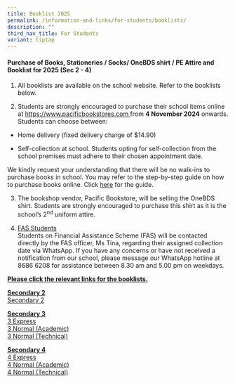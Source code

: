 ```yaml
---
title: Booklist 2025
permalink: /information-and-links/for-students/booklists/
description: ""
third_nav_title: For Students
variant: tiptap
---
```

<h4><strong>Purchase of Books, Stationeries / Socks/ OneBDS shirt / PE Attire and Booklist for 2025 (Sec 2 - 4)</strong></h4>
<ol data-tight="true" class="tight">
<li>
<p>All booklists are available on the school website. Refer to the booklists
below.</p>
</li>
<li>
<p>Students are strongly encouraged to purchase their school items online
at <a href="https://www.pacificbookstores.com" rel="noopener nofollow" target="_blank">https://www.pacificbookstores.com </a>from <strong>4 November 2024</strong> onwards.
Students can choose between:</p>
</li>
</ol>
<ul data-tight="true" class="tight">
<li>
<p>Home delivery (fixed delivery charge of $14.90)</p>
</li>
<li>
<p>Self-collection at school. Students opting for self-collection from the
school premises must adhere to their chosen appointment date.</p>
</li>
</ul>
<p>We kindly request your understanding that there will be no walk-ins to
purchase books in school. You may refer to the step-by-step guide on how
to purchase books online. Click <a href="https://go.gov.sg/pacificbookstoresonlinepurchaseguide" rel="noopener nofollow" target="_blank">here</a> for
the guide.</p>
<ol start="3" data-tight="true" class="tight">
<li>
<p>The bookshop vendor, Pacific Bookstore, will be selling the OneBDS shirt.
Students are strongly encouraged to purchase this shirt as it is the school’s
2<sup>nd</sup> uniform attire.</p>
</li>
<li>
<p><u>FAS Students </u>
<br>Students on Financial Assistance Scheme (FAS) will be contacted directly
by the FAS officer, Ms Tina, regarding their assigned collection date via
WhatsApp. If you have any concerns or have not received a notification
from our school, please message our WhatsApp hotline at 8686 6208 for assistance
between 8.30 am and 5.00 pm on weekdays.</p>
<p></p>
</li>
</ol>
<p><strong><u>Please click the relevant links for the booklists.</u></strong>
</p>
<p><strong><u>Secondary 2</u></strong> 
<br><a href="/files/Booklist/BSSS_S2_BOOKLIST_FOR_YEAR_2025.pdf" rel="noopener nofollow" target="_blank">Secondary 2</a>
</p>
<p><strong><u>Secondary 3</u></strong> 
<br><a href="/files/Booklist/BSSS_S3__EXP__BOOKLIST_FOR_YEAR_2025.pdf" rel="noopener nofollow" target="_blank">3 Express</a>
<br><a href="/files/Booklist/BSSS_S3__NA__BOOKLIST_FOR_YEAR_2025.pdf" rel="noopener nofollow" target="_blank">3 Normal (Academic)</a>
<br><a href="/files/Booklist/BSSS_S3__NT__BOOKLIST_FOR_YEAR_2025.pdf" rel="noopener nofollow" target="_blank">3 Normal (Technical)</a>
</p>
<p><strong><u>Secondary 4 </u></strong>
<br><a href="/files/Booklist/BSSS_S4__EXP__BOOKLIST_FOR_YEAR_2025.pdf" rel="noopener noreferrer nofollow" target="_blank">4 Express</a>
<br><a href="/files/Booklist/BSSS_S4__NA__BOOKLIST_FOR_YEAR_2025.pdf" rel="noopener noreferrer nofollow" target="_blank">4 Normal (Academic)</a>
<br><a href="/files/Booklist/BSSS_S4__NT__BOOKLIST_FOR_YEAR_2025.pdf" rel="noopener noreferrer nofollow" target="_blank">4 Normal (Technical)</a>
</p>